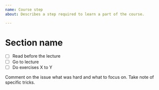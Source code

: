 ```yaml
---
name: Course step
about: Describes a step required to learn a part of the course.

---
```


# Section name
- [ ] Read before the lecture
- [ ] Go to lecture
- [ ] Do exercises X to Y

Comment on the issue what was hard and what to focus on. Take note of specific tricks.
